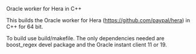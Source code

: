 Oracle worker for Hera in C++

This builds the Oracle worker for Hera (https://github.com/paypal/hera) in C++ for 64 bit. 

To build use build/makefile. The only dependencies needed are boost_regex devel package and the Oracle instant client 11 or 19.


